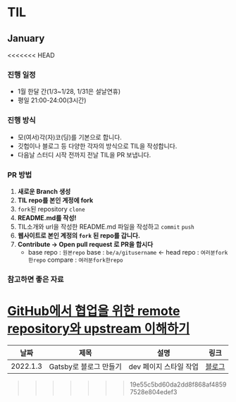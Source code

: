 # TIL

## January

<<<<<<< HEAD
### 진행 일정

- 1월 한달 간(1/3~1/28, 1/31은 설날연휴)
- 평일 21:00-24:00(3시간)

### 진행 방식

- 모(여서)각(자)코(딩)를 기본으로 합니다.
- 깃헙이나 블로그 등 다양한 각자의 방식으로 TIL을 작성합니다.
- 다음날 스터디 시작 전까지 전날 TIL을 PR 보냅니다.

### PR 방법

1. **새로운 Branch 생성**
2. **TIL repo를 본인 계정에 fork**
3. `fork`된 repository `clone`
4. **README.md를 작성!**
5. TIL소개와 url을 작성한 README.md 파일을 작성하고 `commit` `push`
6. **웹사이트로 본인 계정의 `fork` 된 repo를 갑니다.**
7. **Contribute → Open pull request 로 PR을 합시다**
   - base repo : `원본repo` base : `be/a/gitusername` ← head repo : `여러분fork한repo` compare : `여러분fork한repo`

### 참고하면 좋은 자료

[GitHub에서 협업을 위한 remote repository와 upstream 이해하기](https://pers0n4.io/github-remote-repository-and-upstream/)
=======
| 날짜     | 제목                   | 설명                   | 링크                                        |
| -------- | ---------------------- | ---------------------- | ------------------------------------------- |
| 2022.1.3 | Gatsby로 블로그 만들기 | dev 페이지 스타일 작업 | [블로그](https://jeonghyeblog.gatsbyjs.io/) |
>>>>>>> 19e55c5bd60da2dd8f868af48597528e804edef3
